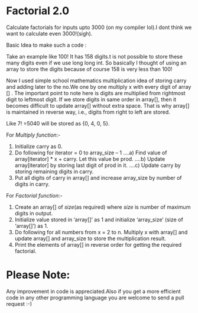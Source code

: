 # Factorial 2.0
Calculate factorials for inputs upto 3000 (on my compiler lol).I dont think we want to calculate even 3000!(sigh).

Basic Idea to make such a code :

Take an example like 100! It has 158 digits.t is not possible to store these many digits even if we use long long int.
So basically I thought of using an array to store the digits because of course 158 is very less than 100!

Now I used simple school mathematics multiplication idea of storing carry and adding later to the no.We one by one multiply x with every digit of array [] . The important point to note here is digits are multiplied from rightmost digit to leftmost digit. If we store digits in same order in array[], then it becomes difficult to update array[] without extra space. That is why array[] is maintained in reverse way, i.e., digits from right to left are stored.
   
Like 7! =5040 will be stored as {0, 4, 0, 5}.
 

For *Multiply function*:-
1) Initialize carry as 0.
2) Do following for iterator = 0 to array_size – 1
….a) Find value of array[iterator] * x + carry. Let this value be prod.
….b) Update array[iterator] by storing last digit of prod in it.
….c) Update carry by storing remaining digits in carry.
3) Put all digits of carry in array[] and increase array_size by number of digits in carry.

For *Factorial function*:-
1) Create an array[] of *size*(as required) where *size* is number of maximum digits in output.
2) Initialize value stored in ‘array[]’ as 1 and initialize ‘array_size’ (size of ‘array[]’) as 1.
3) Do following for all numbers from x = 2 to n.
  Multiply x with array[] and update array[] and array_size to store the multiplication result.
4) Print the elements of array[] in reverse order for getting the required factorial.

# Please Note:
Any improvement in code is appreciated.Also if you get a more efficient code in any other programming language you are welcome to send a pull request :-) 
